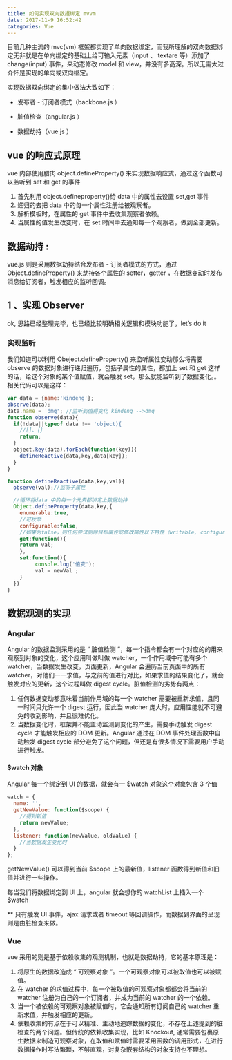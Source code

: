 ```yaml
---
title: 如何实现双向数据绑定 mvvm
date: 2017-11-9 16:52:42
categories: Vue
---
```


目前几种主流的 mvc(vm) 框架都实现了单向数据绑定，而我所理解的双向数据绑定无非就是在单向绑定的基础上给可输入元素（input 、 textare 等）添加了 change(input) 事件，来动态修改 model 和 view，并没有多高深。所以无需太过介怀是实现的单向或双向绑定。

<!--more-->

实现数据双向绑定的集中做法大致如下：

- 发布者 - 订阅者模式（backbone.js ）

- 脏值检查（angular.js ）

- 数据劫持（vue.js ）

## vue 的响应式原理

vue 内部使用腊肉 object.defineProperty() 来实现数据响应式，通过这个函数可以监听到 set 和 get 的事件

1. 首先利用 object.defineproperty()给 data 中的属性去设置 set,get 事件
2. 递归的去把 data 中的每一个属性注册给被观察者。
3. 解析模板时，在属性的 get 事件中去收集观察者依赖。
4. 当属性的值发生改变时，在 set 时间中去通知每一个观察者，做到全部更新。

## 数据劫持 :

vue.js 则是采用数据劫持结合发布者 - 订阅者模式的方式，通过 Object.defineProperty() 来劫持各个属性的 setter，getter ，在数据变动时发布消息给订阅者，触发相应的监听回调。

## 1 、实现 Observer

ok, 思路已经整理完毕，也已经比较明确相关逻辑和模块功能了，let’s do it

### 实现监听

我们知道可以利用 Obeject.defineProperty() 来监听属性变动那么将需要 observe 的数据对象进行递归遍历，包括子属性的属性，都加上 set 和 get 这样的话，给这个对象的某个值赋值，就会触发 set，那么就能监听到了数据变化。。相关代码可以是这样：

```javascript
var data = {name:'kindeng'};
observe(data);
data.name = 'dmq'; //监听到值得变化 kindeng -->dmq
function observe(data){
  if(!data||typeof data !== 'object){
    //[]、{}
    return;
  }
  object.key(data).forEach(function(key)){
    defineReactive(data,key,data[key]);
  }
}

function defineReactive(data,key,val){
  observe(val);//监听子属性

  //循环将data 中的每一个元素都绑定上数据劫持
  Object.defineProperty(data,key,{
    enumerable:true,
    //可枚举
    configurable:false,
    //如果为false，则任何尝试删除目标属性或修改属性以下特性（writable, configurable, enumerable）的行为将被无效化
    get:function(){
    return val;
    },
    set:function(){
         console.log('值变');
         val = newVal ;
    }
  })
}
```

## 数据观测的实现

### Angular

Angular 的数据监测采用的是 “ 脏值检测 ”，每一个指令都会有一个对应的的用来观察到对象的变化，这个应用叫做叫做 watcher，一个作用域中可能有多个 watcher，当数据发生改变，页面更新，Angular 会遍历当前页面中的所有 watcher，对他们一一求值，与之前的值进行对比，如果求值的结果变化了，就会触发对应的更新，这个过程叫做 digest cycle。脏值检测的劣势有两点：

1. 任何数据变动都意味着当前作用域的每一个 watcher 需要被重新求值，且同一时间只允许一个 digest 运行，因此当 watcher 庞大时，应用性能就不可避免的收到影响，并且很难优化。
2. 当数据变化时，框架并不能主动监测到变化的产生，需要手动触发 digest cycle 才能触发相应的 DOM 更新。Angular 通过在 DOM 事件处理函数中自动触发 digest cycle 部分避免了这个问题，但还是有很多情况下需要用户手动进行触发。

#### \$watch 对象

Angular 每一个绑定到 UI 的数据，就会有一 \$watch 对象这个对象包含 3 个值

```javascript
watch = {
  name: '',
  getNewValue: function($scope) {
    //得到新值
    return newValue;
  },
  listener: function(newValue, oldValue) {
    //当数据发生变化时
  }
};
```

getNewValue() 可以得到当前 \$scope 上的最新值，listener 函数得到新值和旧值并进行一些操作。

每当我们将数据绑定到 UI 上，angular 就会想你的 watchList 上插入一个 \$watch

\*\* 只有触发 UI 事件，ajax 请求或者 timeout 等回调操作，而数据到界面的呈现则是由脏检查来做。

### Vue

vue 采用的则是基于依赖收集的观测机制，也就是数据劫持，它的基本原理是：

1. 将原生的数据改造成 “ 可观察对象 ”。一个可观察对象可以被取值也可以被赋值。
2. 在 watcher 的求值过程中，每一个被取值的可观察对象都都会将当前的 watcher 注册为自己的一个订阅者，并成为当前的 watcher 的一个依赖。
3. 当一个被依赖的可观察对象被赋值时，它会通知所有订阅自己的 watcher 重新求值，并触发相应的更新。
4. 依赖收集的有点在于可以精准、主动地追踪数据的变化，不存在上述提到的脏检查的两个问题。但传统的依赖收集实现，比如 Knockout, 通常需要包裹原生数据来制造可观察对象，在取值和赋值时需要采用函数的调用形式，在进行数据操作时写法繁琐，不够直观，对复杂嵌套结构的对象支持也不理想。

